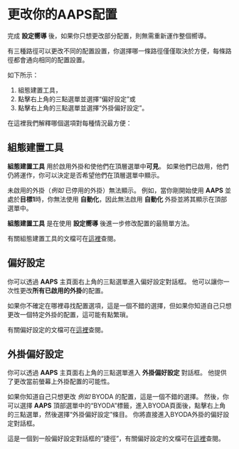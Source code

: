 # 更改你的AAPS配置

完成 **設定嚮導** 後，如果你只想更改部分配置，則無需重新運作整個嚮導。

有三種路徑可以更改不同的配置設置，你選擇哪一條路徑僅僅取決於方便，每條路徑都會通向相同的配置設置。

如下所示：

1. 組態建置工具，
2. 點擊右上角的三點選單並選擇“偏好設定”或
3. 點擊右上角的三點選單並選擇“外掛偏好設定”。

在這裡我們解釋哪個選項對每種情況最方便：

## 組態建置工具

**組態建置工具** 用於啟用外掛和使他們在頂層選單中**可見**。 如果他們已啟用，他們仍將運作，你可以決定是否希望他們在頂層選單中顯示。

未啟用的外掛（_例如_ 已停用的外掛）無法顯示。 例如，當你剛開始使用 **AAPS** 並處於**目標1**時，你無法使用 **自動化**，因此無法啟用 **自動化** 外掛並將其顯示在頂部選單中。

**組態建置工具** 是在使用 **設定嚮導** 後進一步修改配置的最簡單方法。

有關組態建置工具的文檔可在[這裡](../Configuration/Config-Builder.md)查閱。

## 偏好設定

你可以透過 **AAPS** 主頁面右上角的三點選單進入偏好設定對話框。 他可以讓你一次性更改**所有已啟用的外掛**的配置。

如果你不確定在哪裡尋找配置選項，這是一個不錯的選擇，但如果你知道自己只想更改一個特定外掛的配置，這可能有點繁瑣。

有關偏好設定的文檔可在[這裡](../Configuration/Preferences.md)查閱。

## 外掛偏好設定

你可以透過 **AAPS** 主頁面右上角的三點選單進入 **外掛偏好設定** 對話框。 他提供了更改當前螢幕上外掛配置的可能性。

如果你知道自己只想更改 _例如_ BYODA 的配置，這是一個不錯的選擇。 然後，你可以選擇 **AAPS** 頂部選單中的“BYODA”標籤，進入BYODA頁面後，點擊右上角的三點選單，然後選擇“外掛偏好設定”條目。 你將直接進入BYODA外掛的偏好設定對話框。

這是一個到一般偏好設定對話框的“捷徑”，有關偏好設定的文檔可在[這裡](../Configuration/Preferences.md)查閱。
